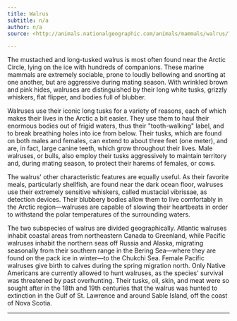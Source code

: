 ```yaml
---
title: Walrus
subtitle: n/a
author: n/a
source: <http://animals.nationalgeographic.com/animals/mammals/walrus/?rptregcta=reg_free_np&rptregcampaign=20130916_rw_membership_r1p_w#>

---
```



The mustached and long-tusked walrus is most often found near the Arctic Circle, lying on the ice with hundreds of companions. These marine mammals are extremely sociable, prone to loudly bellowing and snorting at one another, but are aggressive during mating season. With wrinkled brown and pink hides, walruses are distinguished by their long white tusks, grizzly whiskers, flat flipper, and bodies full of blubber.

Walruses use their iconic long tusks for a variety of reasons, each of which makes their lives in the Arctic a bit easier. They use them to haul their enormous bodies out of frigid waters, thus their "tooth-walking" label, and to break breathing holes into ice from below. Their tusks, which are found on both males and females, can extend to about three feet (one meter), and are, in fact, large canine teeth, which grow throughout their lives. Male walruses, or bulls, also employ their tusks aggressively to maintain territory and, during mating season, to protect their harems of females, or cows.

The walrus' other characteristic features are equally useful. As their favorite meals, particularly shellfish, are found near the dark ocean floor, walruses use their extremely sensitive whiskers, called mustacial vibrissae, as detection devices. Their blubbery bodies allow them to live comfortably in the Arctic region—walruses are capable of slowing their heartbeats in order to withstand the polar temperatures of the surrounding waters.

The two subspecies of walrus are divided geographically. Atlantic walruses inhabit coastal areas from northeastern Canada to Greenland, while Pacific walruses inhabit the northern seas off Russia and Alaska, migrating seasonally from their southern range in the Bering Sea—where they are found on the pack ice in winter—to the Chukchi Sea. Female Pacific walruses give birth to calves during the spring migration north.
Only Native Americans are currently allowed to hunt walruses, as the species' survival was threatened by past overhunting. Their tusks, oil, skin, and meat were so sought after in the 18th and 19th centuries that the walrus was hunted to extinction in the Gulf of St. Lawrence and around Sable Island, off the coast of Nova Scotia.

---



